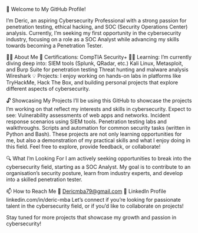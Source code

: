 👋 Welcome to My GitHub Profile!

I’m Deric, an aspiring Cybersecurity Professional with a strong passion for penetration testing, ethical hacking, and SOC (Security Operations Center) analysis. Currently, I’m seeking my first opportunity in the cybersecurity industry, focusing on a role as a SOC Analyst while advancing my skills towards becoming a Penetration Tester.

👨‍💻 About Me
📜 Certifications: CompTIA Security+
🕵️‍♂️ Learning: I’m currently diving deep into:
SIEM tools (Splunk, QRadar, etc.)
Kali Linux, Metasploit, and Burp Suite for penetration testing
Threat hunting and malware analysis
Wireshark 
💡 Projects: I enjoy working on hands-on labs in platforms like TryHackMe, Hack The Box, and building personal projects that explore different aspects of cybersecurity.

🔓 Showcasing My Projects
I’ll be using this GitHub to showcase the projects I’m working on that reflect my interests and skills in cybersecurity. Expect to see:
Vulnerability assessments of web apps and networks.
Incident response scenarios using SIEM tools.
Penetration testing labs and walkthroughs.
Scripts and automation for common security tasks (written in Python and Bash).
These projects are not only learning opportunities for me, but also a demonstration of my practical skills and what I enjoy doing in this field. Feel free to explore, provide feedback, or collaborate!

🔍 What I’m Looking For
I am actively seeking opportunities to break into the cybersecurity field, starting as a SOC Analyst. My goal is to contribute to an organisation’s security posture, learn from industry experts, and develop into a skilled penetration tester.

📫 How to Reach Me
📧 Dericmba79@gmail.com
🔗 LinkedIn Profile linkedin.com/in/deric-mba
Let’s connect if you’re looking for passionate talent in the cybersecurity field, or if you’d like to collaborate on projects!

Stay tuned for more projects that showcase my growth and passion in cybersecurity!

